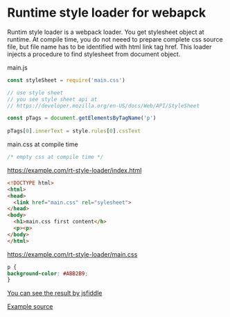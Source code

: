 # Runtime style loader for webapck

Runtim style loader is a webpack loader. You get stylesheet object at runtime. 
At compile time, you do not neeed to prepare complete css source file, but file
name has to be identified with html link tag href.
This loader injects a procedure to find stylesheet from document object. 


main.js
``` javascript
const styleSheet = require('main.css')

// use style sheet
// you see style sheet api at
// https://developer.mozilla.org/en-US/docs/Web/API/StyleSheet

const pTags = document.getElementsByTagName('p')
 
pTags[0].innerText = style.rules[0].cssText
```

main.css at compile time
``` css
/* empty css at compile time */
```

https://example.com/rt-style-loader/index.html
``` html
<!DOCTYPE html>
<html>
<head>
  <link href="main.css" rel="sylesheet">
</head>
<body>
  <h1>main.css first content</h>
  <p><p>
</body>
</html>
```
https://example.com/rt-style-loader/main.css
``` css
p {
background-color: #ABB2B9;
}
```

[You can see the result by jsfiddle](https://jsfiddle.net/toshiyuki_rs/rmq3ujfh/)

[Example source](https://github.com/toshiyuki-rs/rt-link-loader/tree/master/exp)
